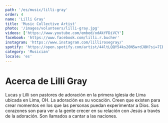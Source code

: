 ```yaml
---
path: '/es/music/lilli-gray'
order: 4
name: 'Lilli Gray'
title: 'Music Collective Artist'
photo: '/images/volunteers/lilli-gray.jpg'
videos: ['https://www.youtube.com/embed/odAkYFDiVCY']
facebook: 'https://www.facebook.com/lilli.r.bucher'
instagram: 'https://www.instagram.com/lillirosegray/'
spotify: 'https://open.spotify.com/artist/44ltLQQY54ks20N5wrdJ8H?si=7IBZTzoTRjq19OBuOZy1VA'
category: 'Musician'
locale: 'es'
---
```


# Acerca de Lilli Gray

Lucas y Lilli son pastores de adoración en la primera iglesia de Lima ubicada en Lima, OH. La adoración es su vocación. Creen que existen para crear momentos en los que las personas puedan experimentar a Dios. Sus corazones son para ver a la gente crecer en su relación con Jesús a través de la adoración. Son llamados a cantar a las naciones.